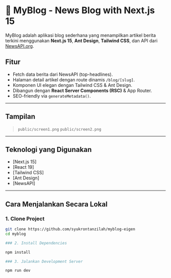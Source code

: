 # 📰 MyBlog - News Blog with Next.js 15

MyBlog adalah aplikasi blog sederhana yang menampilkan artikel berita terkini menggunakan **Next.js 15**, **Ant Design**, **Tailwind CSS**, dan API dari [NewsAPI.org](https://newsapi.org).

## Fitur

- Fetch data berita dari NewsAPI (top-headlines).
- Halaman detail artikel dengan route dinamis `/blog/[slug]`.
- Komponen UI elegan dengan Tailwind CSS & Ant Design.
- Dibangun dengan **React Server Components (RSC)** & App Router.
- SEO-friendly via `generateMetadata()`.

---

## Tampilan

> `public/screen1.png`
> `public/screen2.png`


---

## Teknologi yang Digunakan

- [Next.js 15]
- [React 19]
- [Tailwind CSS]
- [Ant Design]
- [NewsAPI]

---

## Cara Menjalankan Secara Lokal

### 1. Clone Project

```bash
git clone https://github.com/syukrontanzilah/myblog-eigen
cd myblog

### 2. Install Dependencies

npm install

### 3. Jalankan Development Server

npm run dev